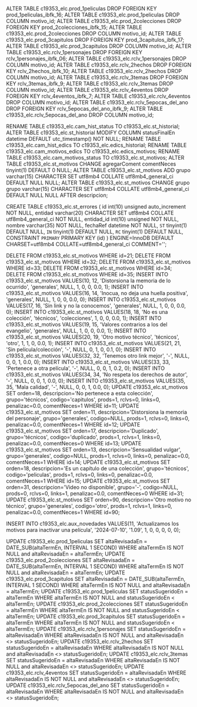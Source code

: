 ALTER TABLE c19353_elc.prod_1peliculas DROP FOREIGN KEY prod_1peliculas_ibfk_16;
ALTER TABLE c19353_elc.prod_1peliculas DROP COLUMN motivo_id;
ALTER TABLE c19353_elc.prod_2colecciones DROP FOREIGN KEY prod_2colecciones_ibfk_15;
ALTER TABLE c19353_elc.prod_2colecciones DROP COLUMN motivo_id;
ALTER TABLE c19353_elc.prod_3capitulos DROP FOREIGN KEY prod_3capitulos_ibfk_17;
ALTER TABLE c19353_elc.prod_3capitulos DROP COLUMN motivo_id;
ALTER TABLE c19353_elc.rclv_1personajes DROP FOREIGN KEY rclv_1personajes_ibfk_06;
ALTER TABLE c19353_elc.rclv_1personajes DROP COLUMN motivo_id;
ALTER TABLE c19353_elc.rclv_2hechos DROP FOREIGN KEY rclv_2hechos_ibfk_10;
ALTER TABLE c19353_elc.rclv_2hechos DROP COLUMN motivo_id;
ALTER TABLE c19353_elc.rclv_3temas DROP FOREIGN KEY rclv_3temas_ibfk_9;
ALTER TABLE c19353_elc.rclv_3temas DROP COLUMN motivo_id;
ALTER TABLE c19353_elc.rclv_4eventos DROP FOREIGN KEY rclv_4eventos_ibfk_7;
ALTER TABLE c19353_elc.rclv_4eventos DROP COLUMN motivo_id;
ALTER TABLE c19353_elc.rclv_5epocas_del_ano DROP FOREIGN KEY rclv_5epocas_del_ano_ibfk_9;
ALTER TABLE c19353_elc.rclv_5epocas_del_ano DROP COLUMN motivo_id;

RENAME TABLE c19353_elc.cam_hist_status TO c19353_elc.st_historial;
ALTER TABLE c19353_elc.st_historial MODIFY COLUMN statusFinalEn datetime DEFAULT utc_timestamp() NOT NULL;
RENAME TABLE c19353_elc.cam_hist_edics TO c19353_elc.edics_historial;
RENAME TABLE c19353_elc.cam_motivos_edics TO c19353_elc.edics_motivos;
RENAME TABLE c19353_elc.cam_motivos_status TO c19353_elc.st_motivos;
ALTER TABLE c19353_elc.st_motivos CHANGE agregarComent comentNeces tinyint(1) DEFAULT 0 NULL;
ALTER TABLE c19353_elc.st_motivos ADD grupo varchar(15) CHARACTER SET utf8mb4 COLLATE utf8mb4_general_ci DEFAULT NULL NULL;
ALTER TABLE c19353_elc.st_motivos CHANGE grupo grupo varchar(15) CHARACTER SET utf8mb4 COLLATE utf8mb4_general_ci DEFAULT NULL NULL AFTER descripcion;

CREATE TABLE c19353_elc.st_errores (
	id int(10) unsigned auto_increment NOT NULL,
	entidad varchar(20) CHARACTER SET utf8mb4 COLLATE utf8mb4_general_ci NOT NULL,
	entidad_id int(10) unsigned NOT NULL,
	nombre varchar(35) NOT NULL,
	fechaRef datetime NOT NULL,
	`ST` tinyint(1) DEFAULT NULL,
  	`IN` tinyint(1) DEFAULT NULL,
  	`RC` tinyint(1) DEFAULT NULL,
	CONSTRAINT `PRIMARY` PRIMARY KEY (id)
) ENGINE=InnoDB DEFAULT CHARSET=utf8mb4 COLLATE=utf8mb4_general_ci COMMENT='';

DELETE FROM c19353_elc.st_motivos WHERE id=21;
DELETE FROM c19353_elc.st_motivos WHERE id=32;
DELETE FROM c19353_elc.st_motivos WHERE id=33;
DELETE FROM c19353_elc.st_motivos WHERE id=34;
DELETE FROM c19353_elc.st_motivos WHERE id=35;
INSERT INTO c19353_elc.st_motivos VALUES(10, 12, 'Distorsiona la memoria de lo ocurrido', 'generales', NULL, 1, 0, 0, 0.0, 1);
INSERT INTO c19353_elc.st_motivos VALUES(16, 14, 'Inocua, no deja una huella positiva', 'generales', NULL, 1, 0, 0, 0.0, 0);
INSERT INTO c19353_elc.st_motivos VALUES(17, 16, 'Sin link y no la conocemos', 'generales', NULL, 1, 0, 0, 0.0, 0);
INSERT INTO c19353_elc.st_motivos VALUES(18, 18, 'No es una colección', 'técnicos', 'colecciones', 1, 0, 0, 0.0, 1);
INSERT INTO c19353_elc.st_motivos VALUES(19, 15, 'Valores contrarios a los del evangelio', 'generales', NULL, 1, 0, 0, 0.0, 1);
INSERT INTO c19353_elc.st_motivos VALUES(20, 19, 'Otro motivo técnico', 'técnicos', 'otro', 1, 1, 0, 0.0, 1);
INSERT INTO c19353_elc.st_motivos VALUES(21, 21, 'Sin película/colección', '-', NULL, 0, 1, 0, 0.1, 0);
INSERT INTO c19353_elc.st_motivos VALUES(32, 32, 'Tenemos otro link mejor', '-', NULL, 0, 0, 1, 0.0, 0);
INSERT INTO c19353_elc.st_motivos VALUES(33, 33, 'Pertenece a otra película', '-', NULL, 0, 0, 1, 0.2, 0);
INSERT INTO c19353_elc.st_motivos VALUES(34, 34, 'No respeta los derechos de autor', '-', NULL, 0, 0, 1, 0.0, 0);
INSERT INTO c19353_elc.st_motivos VALUES(35, 35, 'Mala calidad', '-', NULL, 0, 0, 1, 0.0, 0);
UPDATE c19353_elc.st_motivos SET orden=18, descripcion='No pertenece a esta colección', grupo='técnicos', codigo='capitulos', prods=1, rclvs=0, links=0, penalizac=0.0, comentNeces=1 WHERE id=11;
UPDATE c19353_elc.st_motivos SET orden=11, descripcion='Distorsiona la memoria del personaje', grupo='generales', codigo=NULL, prods=1, rclvs=0, links=0, penalizac=0.0, comentNeces=1 WHERE id=12;
UPDATE c19353_elc.st_motivos SET orden=17, descripcion='Duplicado', grupo='técnicos', codigo='duplicado', prods=1, rclvs=1, links=0, penalizac=0.0, comentNeces=0 WHERE id=13;
UPDATE c19353_elc.st_motivos SET orden=13, descripcion='Sensualidad vulgar', grupo='generales', codigo=NULL, prods=1, rclvs=0, links=0, penalizac=0.0, comentNeces=1 WHERE id=14;
UPDATE c19353_elc.st_motivos SET orden=18, descripcion='Es un capítulo de una colección', grupo='técnicos', codigo='peliculas', prods=1, rclvs=0, links=0, penalizac=0.0, comentNeces=1 WHERE id=15;
UPDATE c19353_elc.st_motivos SET orden=31, descripcion='Video no disponible', grupo='-', codigo=NULL, prods=0, rclvs=0, links=1, penalizac=0.0, comentNeces=0 WHERE id=31;
UPDATE c19353_elc.st_motivos SET orden=90, descripcion='Otro motivo no técnico', grupo='generales', codigo='otro', prods=1, rclvs=1, links=0, penalizac=0.0, comentNeces=1 WHERE id=90;

INSERT INTO c19353_elc.aux_novedades VALUES(11, 'Actualizamos los motivos para inactivar una película', '2024-07-10', '1.09', 1, 0, 0, 0, 0, 0);

UPDATE c19353_elc.prod_1peliculas SET altaRevisadaEn = DATE_SUB(altaTermEn, INTERVAL 1 SECOND) WHERE altaTermEn IS NOT NULL and altaRevisadaEn = altaTermEn;
UPDATE c19353_elc.prod_2colecciones SET altaRevisadaEn = DATE_SUB(altaTermEn, INTERVAL 1 SECOND) WHERE altaTermEn IS NOT NULL and altaRevisadaEn = altaTermEn;
UPDATE c19353_elc.prod_3capitulos SET altaRevisadaEn = DATE_SUB(altaTermEn, INTERVAL 1 SECOND) WHERE altaTermEn IS NOT NULL and altaRevisadaEn = altaTermEn;
UPDATE c19353_elc.prod_1peliculas SET statusSugeridoEn = altaTermEn WHERE altaTermEn IS NOT NULL and statusSugeridoEn < altaTermEn;
UPDATE c19353_elc.prod_2colecciones SET statusSugeridoEn = altaTermEn WHERE altaTermEn IS NOT NULL and statusSugeridoEn < altaTermEn;
UPDATE c19353_elc.prod_3capitulos SET statusSugeridoEn = altaTermEn WHERE altaTermEn IS NOT NULL and statusSugeridoEn < altaTermEn;
UPDATE c19353_elc.rclv_1personajes SET statusSugeridoEn = altaRevisadaEn WHERE altaRevisadaEn IS NOT NULL and altaRevisadaEn <> statusSugeridoEn;
UPDATE c19353_elc.rclv_2hechos SET statusSugeridoEn = altaRevisadaEn WHERE altaRevisadaEn IS NOT NULL and altaRevisadaEn <> statusSugeridoEn;
UPDATE c19353_elc.rclv_3temas SET statusSugeridoEn = altaRevisadaEn WHERE altaRevisadaEn IS NOT NULL and altaRevisadaEn <> statusSugeridoEn;
UPDATE c19353_elc.rclv_4eventos SET statusSugeridoEn = altaRevisadaEn WHERE altaRevisadaEn IS NOT NULL and altaRevisadaEn <> statusSugeridoEn;
UPDATE c19353_elc.rclv_5epocas_del_ano SET statusSugeridoEn = altaRevisadaEn WHERE altaRevisadaEn IS NOT NULL and altaRevisadaEn <> statusSugeridoEn;
